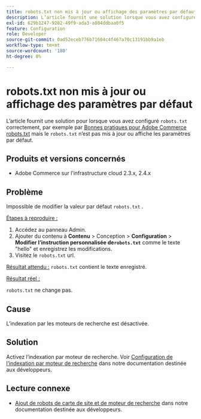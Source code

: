 ```yaml
---
title: robots.txt non mis à jour ou affichage des paramètres par défaut
description: L’article fournit une solution lorsque vous avez configuré correctement `robots.txt`, par exemple par [Bonnes pratiques pour Adobe Commerce robots.txt](https://support.magento.com/hc/en-us/articles/360048754931), mais que le `robots.txt` n’est pas mis à jour ou affiche les paramètres par défaut.
exl-id: 629b1247-9282-49f9-ada3-a804ddbaa0f5
feature: Configuration
role: Developer
source-git-commit: 0ad52eceb776b71604c4f467a70c13191bb9a1eb
workflow-type: tm+mt
source-wordcount: '180'
ht-degree: 0%

---
```


# robots.txt non mis à jour ou affichage des paramètres par défaut

L’article fournit une solution pour lorsque vous avez configuré `robots.txt` correctement, par exemple par [Bonnes pratiques pour Adobe Commerce robots.txt](https://support.magento.com/hc/en-us/articles/360048754931) mais le `robots.txt` n’est pas mis à jour ou affiche les paramètres par défaut.

## Produits et versions concernés

* Adobe Commerce sur l’infrastructure cloud 2.3.x, 2.4.x

## Problème

Impossible de modifier la valeur par défaut `robots.txt` .

<u>Étapes à reproduire :</u>

1. Accédez au panneau Admin.
1. Ajouter du contenu à **Contenu** > Conception > **Configuration** > **Modifier l’instruction personnalisée de`robots.txt`** comme le texte &quot;hello&quot; et enregistrez les modifications.
1. Visitez le `robots.txt` url.

<u>Résultat attendu :</u>
`robots.txt` contient le texte enregistré.

<u>Résultat réel :</u>

`robots.txt` ne change pas.

## Cause

L’indexation par les moteurs de recherche est désactivée.

## Solution

Activez l’indexation par moteur de recherche. Voir [Configuration de l’indexation par moteur de recherche](https://devdocs.magento.com/cloud/trouble/robots-sitemap.html#configure-indexing-by-search-engine) dans notre documentation destinée aux développeurs.

## Lecture connexe

* [Ajout de robots de carte de site et de moteur de recherche](https://devdocs.magento.com/cloud/trouble/robots-sitemap.html) dans notre documentation destinée aux développeurs.
